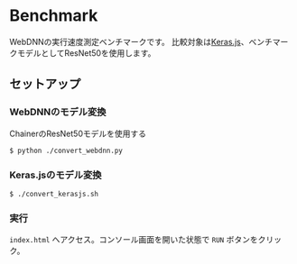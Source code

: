 # Benchmark

WebDNNの実行速度測定ベンチマークです。
比較対象は[Keras.js](https://github.com/transcranial/keras-js)、ベンチマークモデルとしてResNet50を使用します。

## セットアップ

### WebDNNのモデル変換

ChainerのResNet50モデルを使用する

```shell
$ python ./convert_webdnn.py
```

### Keras.jsのモデル変換

```shell
$ ./convert_kerasjs.sh
```

### 実行

`index.html` へアクセス。コンソール画面を開いた状態で `RUN` ボタンをクリック。
